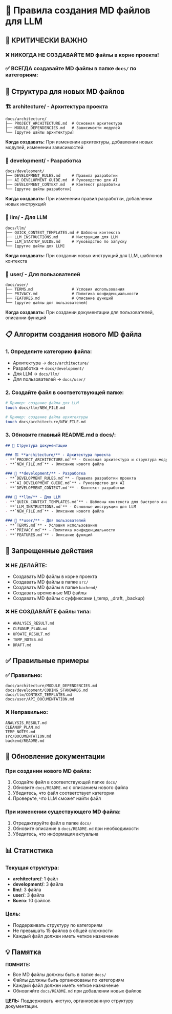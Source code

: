 # 📝 Правила создания MD файлов для LLM

## 🚨 КРИТИЧЕСКИ ВАЖНО

### ❌ **НИКОГДА НЕ СОЗДАВАЙТЕ MD файлы в корне проекта!**

### ✅ **ВСЕГДА создавайте MD файлы в папке `docs/` по категориям:**

## 📁 Структура для новых MD файлов

### 🏗️ **architecture/** - Архитектура проекта
```
docs/architecture/
├── PROJECT_ARCHITECTURE.md  # Основная архитектура
├── MODULE_DEPENDENCIES.md   # Зависимости модулей
└── [другие файлы архитектуры]
```

**Когда создавать:** При изменении архитектуры, добавлении новых модулей, изменении зависимостей

### 🔧 **development/** - Разработка
```
docs/development/
├── DEVELOPMENT_RULES.md     # Правила разработки
├── AI_DEVELOPMENT_GUIDE.md  # Руководство для AI
├── DEVELOPMENT_CONTEXT.md   # Контекст разработки
└── [другие файлы разработки]
```

**Когда создавать:** При изменении правил разработки, добавлении новых инструкций

### 🤖 **llm/** - Для LLM
```
docs/llm/
├── QUICK_CONTEXT_TEMPLATES.md # Шаблоны контекста
├── LLM_INSTRUCTIONS.md      # Инструкции для LLM
├── LLM_STARTUP_GUIDE.md     # Руководство по запуску
└── [другие файлы для LLM]
```

**Когда создавать:** При создании новых инструкций для LLM, шаблонов контекста

### 👥 **user/** - Для пользователей
```
docs/user/
├── TERMS.md                 # Условия использования
├── PRIVACY.md               # Политика конфиденциальности
├── FEATURES.md              # Описание функций
└── [другие файлы для пользователей]
```

**Когда создавать:** При создании документации для пользователей, описании функций

## 📋 Алгоритм создания нового MD файла

### 1. **Определите категорию файла:**
- Архитектура → `docs/architecture/`
- Разработка → `docs/development/`
- Для LLM → `docs/llm/`
- Для пользователей → `docs/user/`

### 2. **Создайте файл в соответствующей папке:**
```bash
# Пример: создание файла для LLM
touch docs/llm/NEW_FILE.md

# Пример: создание файла архитектуры
touch docs/architecture/NEW_FILE.md
```

### 3. **Обновите главный README.md в docs/:**
```markdown
## 📁 Структура документации

### 🏗️ **architecture/** - Архитектура проекта
- **`PROJECT_ARCHITECTURE.md`** - Основная архитектура и структура модулей
- **`NEW_FILE.md`** - Описание нового файла

### 🔧 **development/** - Разработка
- **`DEVELOPMENT_RULES.md`** - Правила разработки проекта
- **`AI_DEVELOPMENT_GUIDE.md`** - Руководство для AI
- **`DEVELOPMENT_CONTEXT.md`** - Контекст разработки

### 🤖 **llm/** - Для LLM
- **`QUICK_CONTEXT_TEMPLATES.md`** - Шаблоны контекста для быстрого анализа
- **`LLM_INSTRUCTIONS.md`** - Основные инструкции для LLM
- **`NEW_FILE.md`** - Описание нового файла

### 👥 **user/** - Для пользователей
- **`TERMS.md`** - Условия использования
- **`PRIVACY.md`** - Политика конфиденциальности
- **`FEATURES.md`** - Описание функций
```

## 🚫 Запрещенные действия

### ❌ **НЕ ДЕЛАЙТЕ:**
- Создавать MD файлы в корне проекта
- Создавать MD файлы в папке `src/`
- Создавать MD файлы в папке `backend/`
- Создавать временные MD файлы
- Создавать MD файлы с суффиксами (_temp, _draft, _backup)

### ❌ **НЕ СОЗДАВАЙТЕ файлы типа:**
- `ANALYSIS_RESULT.md`
- `CLEANUP_PLAN.md`
- `UPDATE_RESULT.md`
- `TEMP_NOTES.md`
- `DRAFT.md`

## ✅ Правильные примеры

### ✅ **Правильно:**
```
docs/architecture/MODULE_DEPENDENCIES.md
docs/development/CODING_STANDARDS.md
docs/llm/CONTEXT_TEMPLATES.md
docs/user/API_DOCUMENTATION.md
```

### ❌ **Неправильно:**
```
ANALYSIS_RESULT.md
CLEANUP_PLAN.md
TEMP_NOTES.md
src/DOCUMENTATION.md
backend/README.md
```

## 🔄 Обновление документации

### При создании нового MD файла:
1. Создайте файл в соответствующей папке `docs/`
2. Обновите `docs/README.md` с описанием нового файла
3. Убедитесь, что файл соответствует категории
4. Проверьте, что LLM сможет найти файл

### При изменении существующего MD файла:
1. Отредактируйте файл в папке `docs/`
2. Обновите описание в `docs/README.md` при необходимости
3. Убедитесь, что информация актуальна

## 📊 Статистика

### **Текущая структура:**
- **architecture/**: 1 файл
- **development/**: 3 файла
- **llm/**: 3 файла
- **user/**: 3 файла
- **Всего**: 10 файлов

### **Цель:**
- Поддерживать структуру по категориям
- Не превышать 15 файлов в общей сложности
- Каждый файл должен иметь четкое назначение

## 💡 Памятка

**ПОМНИТЕ:** 
- Все MD файлы должны быть в папке `docs/`
- Файлы должны быть организованы по категориям
- Каждый файл должен иметь четкое назначение
- Обновляйте `docs/README.md` при добавлении новых файлов

**ЦЕЛЬ:** Поддерживать чистую, организованную структуру документации.
